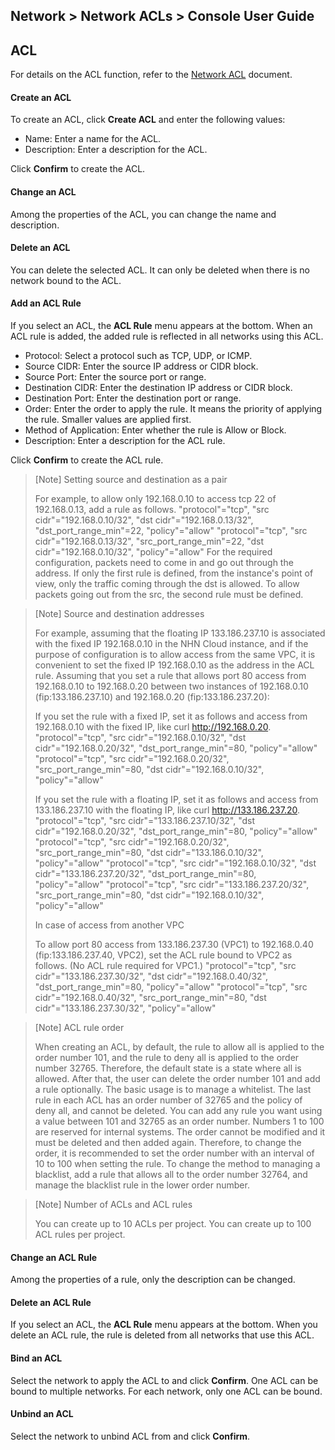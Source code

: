 ## Network > Network ACLs > Console User Guide

## ACL
For details on the ACL function, refer to the [Network ACL](/Network/Network%20ACL/en/overview/) document.

#### Create an ACL
To create an ACL, click **Create ACL** and enter the following values:

* Name: Enter a name for the ACL.
* Description: Enter a description for the ACL.

Click **Confirm** to create the ACL.

#### Change an ACL
Among the properties of the ACL, you can change the name and description.

#### Delete an ACL
You can delete the selected ACL.
It can only be deleted when there is no network bound to the ACL.

#### Add an ACL Rule
If you select an ACL, the **ACL Rule** menu appears at the bottom.
When an ACL rule is added, the added rule is reflected in all networks using this ACL.

* Protocol: Select a protocol such as TCP, UDP, or ICMP.
* Source CIDR: Enter the source IP address or CIDR block.
* Source Port: Enter the source port or range.
* Destination CIDR: Enter the destination IP address or CIDR block.
* Destination Port: Enter the destination port or range.
* Order: Enter the order to apply the rule. It means the priority of applying the rule. Smaller values are applied first.
* Method of Application: Enter whether the rule is Allow or Block.
* Description: Enter a description for the ACL rule.

Click **Confirm** to create the ACL rule.

> [Note] Setting source and destination as a pair
>
> For example, to allow only 192.168.0.10 to access tcp 22 of 192.168.0.13, add a rule as follows.
> "protocol"="tcp", "src cidr"="192.168.0.10/32", "dst cidr"="192.168.0.13/32", "dst_port_range_min"=22, "policy"="allow"
> "protocol"="tcp", "src cidr"="192.168.0.13/32", "src_port_range_min"=22, "dst cidr"="192.168.0.10/32", "policy"="allow"
> For the required configuration, packets need to come in and go out through the address. If only the first rule is defined, from the instance's point of view, only the traffic coming through the dst is allowed. To allow packets going out from the src, the second rule must be defined.

> [Note] Source and destination addresses
>
> For example, assuming that the floating IP 133.186.237.10 is associated with the fixed IP 192.168.0.10 in the NHN Cloud instance, and if the purpose of configuration is to allow access from the same VPC, 
> it is convenient to set the fixed IP 192.168.0.10 as the address in the ACL rule.
> Assuming that you set a rule that allows port 80 access from 192.168.0.10 to 192.168.0.20 between two instances of 192.168.0.10 (fip:133.186.237.10) and 192.168.0.20 (fip:133.186.237.20):
> 
> If you set the rule with a fixed IP, set it as follows and access from 192.168.0.10 with the fixed IP,  like curl http://192.168.0.20.
> "protocol"="tcp", "src cidr"="192.168.0.10/32", "dst cidr"="192.168.0.20/32", "dst_port_range_min"=80, "policy"="allow"
> "protocol"="tcp", "src cidr"="192.168.0.20/32", "src_port_range_min"=80, "dst cidr"="192.168.0.10/32", "policy"="allow"
> 
> If you set the rule with a floating IP, set it as follows and access from 133.186.237.10 with the floating IP,  like curl http://133.186.237.20.
> "protocol"="tcp", "src cidr"="133.186.237.10/32", "dst cidr"="192.168.0.20/32", "dst_port_range_min"=80, "policy"="allow"
> "protocol"="tcp", "src cidr"="192.168.0.20/32", "src_port_range_min"=80, "dst cidr"="133.186.0.10/32", "policy"="allow"
> "protocol"="tcp", "src cidr"="192.168.0.10/32", "dst cidr"="133.186.237.20/32", "dst_port_range_min"=80, "policy"="allow"
> "protocol"="tcp", "src cidr"="133.186.237.20/32", "src_port_range_min"=80, "dst cidr"="192.168.0.10/32", "policy"="allow"
>
> In case of access from another VPC
>
> To allow port 80 access from 133.186.237.30 (VPC1) to 192.168.0.40 (fip:133.186.237.40, VPC2), 
> set the ACL rule bound to VPC2 as follows. (No ACL rule required for VPC1.)
> "protocol"="tcp", "src cidr"="133.186.237.30/32", "dst cidr"="192.168.0.40/32", "dst_port_range_min"=80, "policy"="allow"
> "protocol"="tcp", "src cidr"="192.168.0.40/32", "src_port_range_min"=80, "dst cidr"="133.186.237.30/32", "policy"="allow"

> [Note] ACL rule order
>
> When creating an ACL, by default, the rule to allow all is applied to the order number 101, and the rule to deny all is applied to the order number 32765.
> Therefore, the default state is a state where all is allowed. After that, the user can delete the order number 101 and add a rule optionally. The basic usage is to manage a whitelist.
> The last rule in each ACL has an order number of 32765 and the policy of deny all, and cannot be deleted.
> You can add any rule you want using a value between 101 and 32765 as an order number.
> Numbers 1 to 100 are reserved for internal systems.
> The order cannot be modified and it must be deleted and then added again. Therefore, to change the order, it is recommended to set the order number with an interval of 10 to 100 when setting the rule.
> To change the method to managing a blacklist, add a rule that allows all to the order number 32764, and manage the blacklist rule in the lower order number.

> [Note] Number of ACLs and ACL rules
>
> You can create up to 10 ACLs per project.
> You can create up to 100 ACL rules per project.
#### Change an ACL Rule
Among the properties of a rule, only the description can be changed.

#### Delete an ACL Rule
If you select an ACL, the **ACL Rule** menu appears at the bottom.
When you delete an ACL rule, the rule is deleted from all networks that use this ACL.

#### Bind an ACL
Select the network to apply the ACL to and click **Confirm**.
One ACL can be bound to multiple networks.
For each network, only one ACL can be bound.

#### Unbind an ACL
Select the network to unbind ACL from and click **Confirm**.

